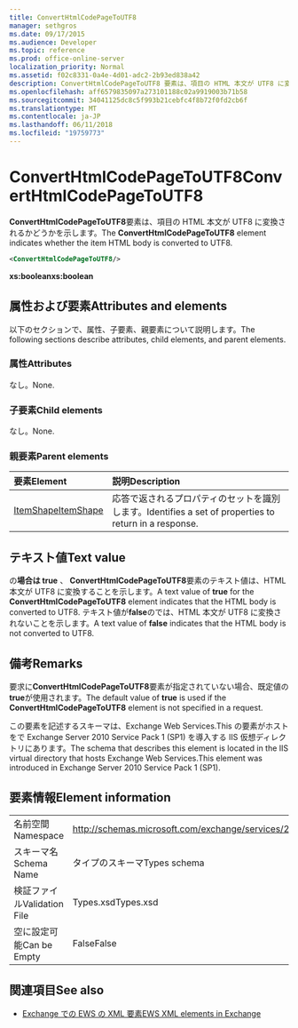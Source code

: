 ```yaml
---
title: ConvertHtmlCodePageToUTF8
manager: sethgros
ms.date: 09/17/2015
ms.audience: Developer
ms.topic: reference
ms.prod: office-online-server
localization_priority: Normal
ms.assetid: f02c8331-0a4e-4d01-adc2-2b93ed838a42
description: ConvertHtmlCodePageToUTF8 要素は、項目の HTML 本文が UTF8 に変換されるかどうかを示します。
ms.openlocfilehash: aff6579835097a273101188c02a9919003b71b58
ms.sourcegitcommit: 34041125dc8c5f993b21cebfc4f8b72f0fd2cb6f
ms.translationtype: MT
ms.contentlocale: ja-JP
ms.lasthandoff: 06/11/2018
ms.locfileid: "19759773"
---
```

# <a name="converthtmlcodepagetoutf8"></a><span data-ttu-id="9d0b0-103">ConvertHtmlCodePageToUTF8</span><span class="sxs-lookup"><span data-stu-id="9d0b0-103">ConvertHtmlCodePageToUTF8</span></span>

<span data-ttu-id="9d0b0-104">**ConvertHtmlCodePageToUTF8**要素は、項目の HTML 本文が UTF8 に変換されるかどうかを示します。</span><span class="sxs-lookup"><span data-stu-id="9d0b0-104">The **ConvertHtmlCodePageToUTF8** element indicates whether the item HTML body is converted to UTF8.</span></span> 
  
```XML
<ConvertHtmlCodePageToUTF8/>
```

 <span data-ttu-id="9d0b0-105">**xs:boolean**</span><span class="sxs-lookup"><span data-stu-id="9d0b0-105">**xs:boolean**</span></span>
## <a name="attributes-and-elements"></a><span data-ttu-id="9d0b0-106">属性および要素</span><span class="sxs-lookup"><span data-stu-id="9d0b0-106">Attributes and elements</span></span>

<span data-ttu-id="9d0b0-107">以下のセクションで、属性、子要素、親要素について説明します。</span><span class="sxs-lookup"><span data-stu-id="9d0b0-107">The following sections describe attributes, child elements, and parent elements.</span></span>
  
### <a name="attributes"></a><span data-ttu-id="9d0b0-108">属性</span><span class="sxs-lookup"><span data-stu-id="9d0b0-108">Attributes</span></span>

<span data-ttu-id="9d0b0-109">なし。</span><span class="sxs-lookup"><span data-stu-id="9d0b0-109">None.</span></span>
  
### <a name="child-elements"></a><span data-ttu-id="9d0b0-110">子要素</span><span class="sxs-lookup"><span data-stu-id="9d0b0-110">Child elements</span></span>

<span data-ttu-id="9d0b0-111">なし。</span><span class="sxs-lookup"><span data-stu-id="9d0b0-111">None.</span></span>
  
### <a name="parent-elements"></a><span data-ttu-id="9d0b0-112">親要素</span><span class="sxs-lookup"><span data-stu-id="9d0b0-112">Parent elements</span></span>

|<span data-ttu-id="9d0b0-113">**要素**</span><span class="sxs-lookup"><span data-stu-id="9d0b0-113">**Element**</span></span>|<span data-ttu-id="9d0b0-114">**説明**</span><span class="sxs-lookup"><span data-stu-id="9d0b0-114">**Description**</span></span>|
|:-----|:-----|
|[<span data-ttu-id="9d0b0-115">ItemShape</span><span class="sxs-lookup"><span data-stu-id="9d0b0-115">ItemShape</span></span>](itemshape.md) <br/> |<span data-ttu-id="9d0b0-116">応答で返されるプロパティのセットを識別します。</span><span class="sxs-lookup"><span data-stu-id="9d0b0-116">Identifies a set of properties to return in a response.</span></span>  <br/> |
   
## <a name="text-value"></a><span data-ttu-id="9d0b0-117">テキスト値</span><span class="sxs-lookup"><span data-stu-id="9d0b0-117">Text value</span></span>

<span data-ttu-id="9d0b0-118">の**場合は true** 、 **ConvertHtmlCodePageToUTF8**要素のテキスト値は、HTML 本文が UTF8 に変換することを示します。</span><span class="sxs-lookup"><span data-stu-id="9d0b0-118">A text value of **true** for the **ConvertHtmlCodePageToUTF8** element indicates that the HTML body is converted to UTF8.</span></span> <span data-ttu-id="9d0b0-119">テキスト値が**false**のでは、HTML 本文が UTF8 に変換されないことを示します。</span><span class="sxs-lookup"><span data-stu-id="9d0b0-119">A text value of **false** indicates that the HTML body is not converted to UTF8.</span></span> 
  
## <a name="remarks"></a><span data-ttu-id="9d0b0-120">備考</span><span class="sxs-lookup"><span data-stu-id="9d0b0-120">Remarks</span></span>

<span data-ttu-id="9d0b0-121">要求に**ConvertHtmlCodePageToUTF8**要素が指定されていない場合、既定値の**true**が使用されます。</span><span class="sxs-lookup"><span data-stu-id="9d0b0-121">The default value of **true** is used if the **ConvertHtmlCodePageToUTF8** element is not specified in a request.</span></span> 
  
<span data-ttu-id="9d0b0-122">この要素を記述するスキーマは、Exchange Web Services.This の要素がホストをで Exchange Server 2010 Service Pack 1 (SP1) を導入する IIS 仮想ディレクトリにあります。</span><span class="sxs-lookup"><span data-stu-id="9d0b0-122">The schema that describes this element is located in the IIS virtual directory that hosts Exchange Web Services.This element was introduced in Exchange Server 2010 Service Pack 1 (SP1).</span></span>
  
## <a name="element-information"></a><span data-ttu-id="9d0b0-123">要素情報</span><span class="sxs-lookup"><span data-stu-id="9d0b0-123">Element information</span></span>

|||
|:-----|:-----|
|<span data-ttu-id="9d0b0-124">名前空間</span><span class="sxs-lookup"><span data-stu-id="9d0b0-124">Namespace</span></span>  <br/> |http://schemas.microsoft.com/exchange/services/2006/types  <br/> |
|<span data-ttu-id="9d0b0-125">スキーマ名</span><span class="sxs-lookup"><span data-stu-id="9d0b0-125">Schema Name</span></span>  <br/> |<span data-ttu-id="9d0b0-126">タイプのスキーマ</span><span class="sxs-lookup"><span data-stu-id="9d0b0-126">Types schema</span></span>  <br/> |
|<span data-ttu-id="9d0b0-127">検証ファイル</span><span class="sxs-lookup"><span data-stu-id="9d0b0-127">Validation File</span></span>  <br/> |<span data-ttu-id="9d0b0-128">Types.xsd</span><span class="sxs-lookup"><span data-stu-id="9d0b0-128">Types.xsd</span></span>  <br/> |
|<span data-ttu-id="9d0b0-129">空に設定可能</span><span class="sxs-lookup"><span data-stu-id="9d0b0-129">Can be Empty</span></span>  <br/> |<span data-ttu-id="9d0b0-130">False</span><span class="sxs-lookup"><span data-stu-id="9d0b0-130">False</span></span>  <br/> |
   
## <a name="see-also"></a><span data-ttu-id="9d0b0-131">関連項目</span><span class="sxs-lookup"><span data-stu-id="9d0b0-131">See also</span></span>



- [<span data-ttu-id="9d0b0-132">Exchange での EWS の XML 要素</span><span class="sxs-lookup"><span data-stu-id="9d0b0-132">EWS XML elements in Exchange</span></span>](ews-xml-elements-in-exchange.md)

